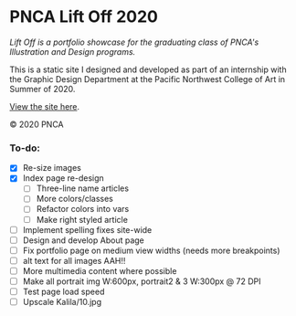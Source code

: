 # PNCA Lift Off 2020

*Lift Off is a portfolio showcase for the graduating class of PNCA's Illustration and Design programs.*

This is a static site I designed and developed as part of an internship with the Graphic Design Department at the Pacific Northwest College of Art in Summer of 2020.

[View the site here](http://liftoffpnca.com).

&copy; 2020 PNCA



### To-do:

- [x] Re-size images
- [x] Index page re-design
  - [ ] Three-line name articles
  - [ ] More colors/classes
  - [ ] Refactor colors into vars
  - [ ] Make right styled article
- [ ] Implement spelling fixes site-wide
- [ ] Design and develop About page
- [ ] Fix portfolio page on medium view widths (needs more breakpoints)
- [ ] alt text for all images AAH!!
- [ ] More multimedia content where possible
- [ ] Make all portrait img W:600px, portrait2 & 3 W:300px @ 72 DPI
- [ ] Test page load speed
- [ ] Upscale Kalila/10.jpg
